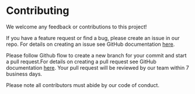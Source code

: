 # Contributing

We welcome any feedback or contributions to this project!

If you have a feature request or find a bug, please create an issue in our repo. For details on creating an issue see GitHub documentation [here](https://help.github.com/en/github/managing-your-work-on-github/creating-an-issue).

Please follow Github flow to create a new branch for your commit and start a pull request.For details on creating a pull request see GitHub documentation [here](https://help.github.com/en/github/collaborating-with-issues-and-pull-requests/creating-a-pull-request). Your pull request will be reviewed by our team within 7 business days.



Please note all contributors must abide by our code of conduct.

